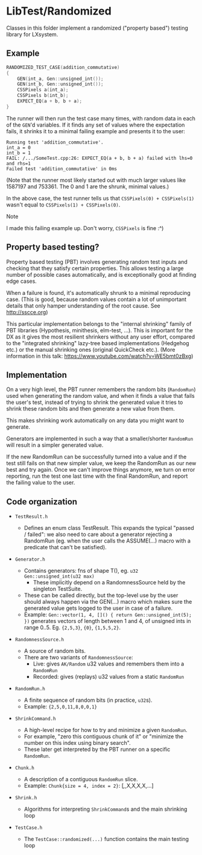 # LibTest/Randomized

Classes in this folder implement a randomized ("property based") testing library
for LXsystem.

## Example

```cpp
RANDOMIZED_TEST_CASE(addition_commutative)
{
    GEN(int_a, Gen::unsigned_int());
    GEN(int_b, Gen::unsigned_int());
    CSSPixels a(int_a);
    CSSPixels b(int_b);
    EXPECT_EQ(a + b, b + a);
}
```

The runner will then run the test case many times, with random data in each of
the `GEN`'d variables. If it finds any set of values where the expectation fails,
it shrinks it to a minimal failing example and presents it to the user:

```
Running test 'addition_commutative'.
int_a = 0
int_b = 1
FAIL: /.../SomeTest.cpp:26: EXPECT_EQ(a + b, b + a) failed with lhs=0 and rhs=1
Failed test 'addition_commutative' in 0ms
```

(Note that the runner most likely started out with much larger values like
1587197 and 753361. The 0 and 1 are the shrunk, minimal values.)

In the above case, the test runner tells us that `CSSPixels(0) + CSSPixels(1)`
wasn't equal to `CSSPixels(1) + CSSPixels(0)`.

> [!NOTE]
> I made this failing example up. Don't worry, `CSSPixels` is fine :^)

## Property based testing?

Property based testing (PBT) involves generating random test inputs and checking
that they satisfy certain properties. This allows testing a large number of
possible cases automatically, and is exceptionally good at finding edge cases.

When a failure is found, it's automatically shrunk to a minimal reproducing
case. (This is good, because random values contain a lot of unimportant details
that only hamper understanding of the root cause. See http://sscce.org)

This particular implementation belongs to the "internal shrinking" family of PBT
libraries (Hypothesis, minithesis, elm-test, ...). This is important for the DX
as it gives the most resilient shrinkers without any user effort, compared to
the "integrated shrinking" lazy-tree based implementations (Hedgehog etc.) or
the manual shrinking ones (original QuickCheck etc.). (More information in this
talk: https://www.youtube.com/watch?v=WE5bmt0zBxg)

## Implementation

On a very high level, the PBT runner remembers the random bits (`RandomRun`)
used when generating the random value, and when it finds a value that fails the
user's test, instead of trying to shrink the generated value it tries to shrink
these random bits and then generate a new value from them.

This makes shrinking work automatically on any data you might want to generate.

Generators are implemented in such a way that a smaller/shorter `RandomRun` will
result in a simpler generated value.

If the new RandomRun can be successfully turned into a value and if the test
still fails on that new simpler value, we keep the RandomRun as our new best and
try again. Once we can't improve things anymore, we turn on error reporting, run
the test one last time with the final RandomRun, and report the failing value to
the user.

## Code organization

-   `TestResult.h`

    -   Defines an enum class TestResult.
        This expands the typical "passed / failed": we also need to care about
        a generator rejecting a RandomRun (eg. when the user calls the ASSUME(...)
        macro with a predicate that can't be satisfied).

-   `Generator.h`

    -   Contains generators: fns of shape T(), eg. `u32 Gen::unsigned_int(u32 max)`
        -   These implicitly depend on a RandomnessSource held by the singleton
            TestSuite.
    -   These can be called directly, but the top-level use by the user should always
        happen via the GEN(...) macro which makes sure the generated value gets
        logged to the user in case of a failure.
    -   Example:
        `Gen::vector(1, 4, []() { return Gen::unsigned_int(5); })`
        generates vectors of length between 1 and 4, of unsigned ints in range 0..5.
        Eg. `{2,5,3}`, `{0}`, `{1,5,5,2}`.

-   `RandomnessSource.h`

    -   A source of random bits.
    -   There are two variants of `RandomnessSource`:
        -   Live: gives `AK/Random` u32 values and remembers them into a `RandomRun`
        -   Recorded: gives (replays) u32 values from a static `RandomRun`

-   `RandomRun.h`

    -   A finite sequence of random bits (in practice, `u32`s).
    -   Example: `{2,5,0,11,8,0,0,1}`

-   `ShrinkCommand.h`

    -   A high-level recipe for how to try and minimize a given `RandomRun`.
    -   For example, "zero this contiguous chunk of it" or "minimize the number on
        this index using binary search".
    -   These later get interpreted by the PBT runner on a specific `RandomRun`.

-   `Chunk.h`

    -   A description of a contiguous `RandomRun` slice.
    -   Example: `Chunk{size = 4, index = 2}`: [_,_,X,X,X,X,...]

-   `Shrink.h`

    -   Algorithms for interpreting `ShrinkCommand`s and the main shrinking loop

-   `TestCase.h`
    -   The `TestCase::randomized(...)` function contains the main testing loop
